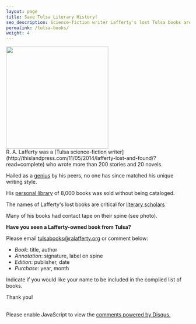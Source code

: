 ```yaml
---
layout: page
title: Save Tulsa Literary History!
seo_description: Science-fiction writer Lafferty's lost Tulsa books are critical for literary scholars. Have you seen a Lafferty-owned book from Tulsa?
permalink: /tulsa-books/
weight: 4
---
```


<img src="{{site.baseurl }}/images/lafferty-cg.jpg" height="280">

<br>
R. A. Lafferty was a [Tulsa science-fiction writer](http://thislandpress.com/11/05/2014/lafferty-lost-and-found/?read=complete) who wrote more than 200 stories and 20 novels.  

Hailed as a [genius](/#quotes) by his peers, no one has since matched his unique writing style.

His [personal library](/library) of 8,000 books was sold without being cataloged. 

The names of Lafferty's lost books are critical for [literary scholars](http://ralafferty.tumblr.com/post/50714796965/27-golden-gate#comment-913492025)

Many of his books had contact tape on their spine (see photo).

**Have you seen a Lafferty-owned book from Tulsa?**

Please email <a href="mailto:tulsabooks@ralafferty.org">tulsabooks@ralafferty.org</a> or comment below:

 * *Book*: title, author
 * *Annotation*: signature, label on spine
 * *Edition*: publisher, date
 * *Purchase*: year, month 

Indicate if you would like your name to be included in the compiled list of books.

Thank you!
<br>
<br>




<div id="disqus_thread"></div>

<script type="text/javascript">
        /* * * CONFIGURATION VARIABLES: EDIT BEFORE PASTING INTO YOUR WEBPAGE * * */
        var disqus_shortname = 'theophiler'; /* required: replace example with your forum shortname */

        /* * * DON'T EDIT BELOW THIS LINE * * */
        (function() {
            var dsq = document.createElement('script'); dsq.type = 'text/javascript'; dsq.async = true;
            dsq.src = '//' + disqus_shortname + '.disqus.com/embed.js';
            (document.getElementsByTagName('head')[0] || document.getElementsByTagName('body')[0]).appendChild(dsq);
        })();
</script>
<noscript>Please enable JavaScript to view the <a href="http://disqus.com/?ref_noscript">comments powered by Disqus.</a></noscript>
    

